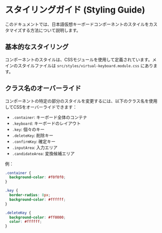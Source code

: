 # スタイリングガイド (Styling Guide)

このドキュメントでは、日本語仮想キーボードコンポーネントのスタイルをカスタマイズする方法について説明します。

## 基本的なスタイリング

コンポーネントのスタイルは、CSSモジュールを使用して定義されています。メインのスタイルファイルは `src/styles/virtual-keyboard.module.css` にあります。

## クラス名のオーバーライド

コンポーネントの特定の部分のスタイルを変更するには、以下のクラス名を使用してCSSをオーバーライドできます：

- `.container`: キーボード全体のコンテナ
- `.keyboard`: キーボードのレイアウト
- `.key`: 個々のキー
- `.deleteKey`: 削除キー
- `.confirmKey`: 確定キー
- `.inputArea`: 入力エリア
- `.candidateArea`: 変換候補エリア

例：

```css
.container {
  background-color: #f0f0f0;
}

.key {
  border-radius: 8px;
  background-color: #ffffff;
}

.deleteKey {
  background-color: #ff0000;
  color: #ffffff;
}


